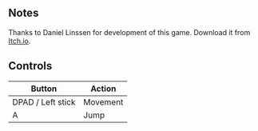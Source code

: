 ## Notes

Thanks to Daniel Linssen for development of this game. Download it from [Itch.io](https://managore.itch.io/holey-hell).

## Controls

| Button | Action |
|--|--| 
|DPAD / Left stick|Movement|
|A|Jump|


